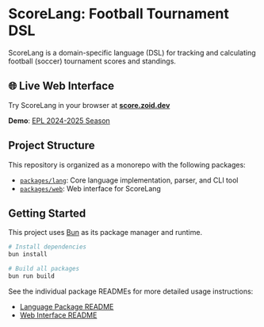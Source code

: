 # ScoreLang: Football Tournament DSL

ScoreLang is a domain-specific language (DSL) for tracking and calculating football (soccer) tournament scores and standings.

## 🌐 Live Web Interface

Try ScoreLang in your browser at **[score.zoid.dev](https://score.zoid.dev)**

**Demo**: [EPL 2024-2025 Season](https://score.zoid.dev/?tournament=i59scpckq6hdcthxfbj19)

## Project Structure

This repository is organized as a monorepo with the following packages:

- [`packages/lang`](./packages/lang): Core language implementation, parser, and CLI tool
- [`packages/web`](./packages/web): Web interface for ScoreLang

## Getting Started

This project uses [Bun](https://bun.sh/) as its package manager and runtime.

```bash
# Install dependencies
bun install

# Build all packages
bun run build
```

See the individual package READMEs for more detailed usage instructions:

- [Language Package README](./packages/lang/README.md)
- [Web Interface README](./packages/web/README.md)
